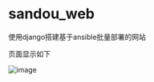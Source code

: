 # sandou_web
使用django搭建基于ansible批量部署的网站


页面显示如下

 ![image](https://github.com/ljsandou/sandou_web/display/display1.png)
